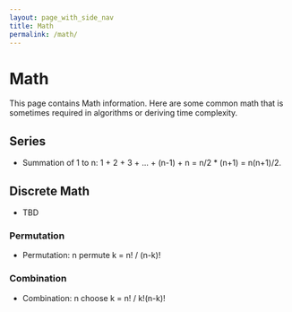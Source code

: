 ```yaml
---
layout: page_with_side_nav
title: Math
permalink: /math/
---
```


# Math
This page contains Math information. Here are some common math that is sometimes required in algorithms or deriving time complexity.

## Series
- Summation of 1 to n: 1 + 2 + 3 + ... + (n-1) + n = n/2 * (n+1) = n(n+1)/2.

## Discrete Math
- TBD

### Permutation
- Permutation: n permute k = n! / (n-k)!

### Combination
- Combination: n choose k = n! / k!(n-k)!

